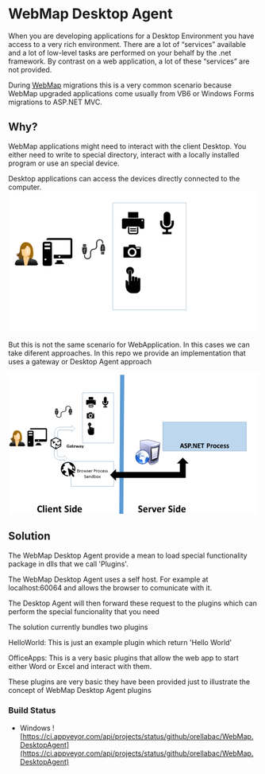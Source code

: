 WebMap Desktop Agent
=====================

When you are developing applications for a Desktop Environment you have access to a very rich environment. There are a lot of “services” available and a lot of low-level tasks are performed on your behalf by the .net framework. 
By contrast on a web application, a lot of these “services” are not provided. 

During [WebMap](http://www.mobilize.net/webmap) migrations this is a very common scenario because WebMap upgraded applications come usually from VB6 or Windows Forms migrations to ASP.NET MVC.


Why?
----
WebMap applications might need to interact with the client Desktop.
You either need to write to special directory, interact with a locally installed program or 
use an special device.

Desktop applications can access the devices directly connected to the computer. 
![Diagram of direct access to devices](./directaccesstodevices.png)

But this is not the same scenario for WebApplication. In this cases we can take diferent approaches.
In this repo we provide an implementation that uses a gateway or Desktop Agent approach

![Gateway Diagram](./indirectaccesstodevices.png)

Solution
--------

The WebMap Desktop Agent provide a mean to load special functionality package in dlls that we call
'Plugins'.

The WebMap Desktop Agent uses a self host. For example at localhost:60064 and allows the browser to comunicate with it.

The Desktop Agent will then forward these request to the plugins which can perform the special funcionality that you need

The solution currently bundles two plugins

HelloWorld: This is just an example plugin which return 'Hello World'

OfficeApps: This is a very basic plugins that allow the web app to start either Word or Excel and interact with them.


These plugins are very basic they have been provided just to illustrate the concept of WebMap Desktop Agent plugins




### Build Status

 - Windows ![https://ci.appveyor.com/api/projects/status/github/orellabac/WebMap.DesktopAgent](https://ci.appveyor.com/api/projects/status/github/orellabac/WebMap.DesktopAgent)
